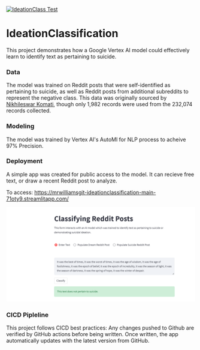 [![IdeationClass Test](https://github.com/MRWilliamsGit/IdeationClassification/actions/workflows/main.yml/badge.svg)](https://github.com/MRWilliamsGit/IdeationClassification/actions/workflows/main.yml)

# IdeationClassification
This project demonstrates how a Google Vertex AI model could effectively learn to identify text as pertaining to suicide.

### Data
The model was trained on Reddit posts that were self-identified as pertaining to suicide, as well as Reddit posts from additional subreddits to represent the negative class. This data was originally sourced by [Nikhileswar Komati](https://www.kaggle.com/datasets/nikhileswarkomati/suicide-watch?resource=download), though only 1,982 records were used from the 232,074 records collected.

### Modeling
The model was trained by Vertex AI's AutoMl for NLP process to acheive 97% Precision.

### Deployment
A simple app was created for public access to the model. It can recieve free text, or draw a recent Reddit post to analyze.

To access: https://mrwilliamsgit-ideationclassification-main-71oty9.streamlitapp.com/

<p align="left">
  <img src="https://github.com/MRWilliamsGit/IdeationClassification/blob/114f785c287af73a20a087ed0ad0f4c35359508b/images/Screenshot.png"
       width= 700 />
</p>

### CICD Pipleline
This project follows CICD best practices: Any changes pushed to Github are verified by GitHub actions before being written. Once written, the app automatically updates with the latest version from GitHub.



